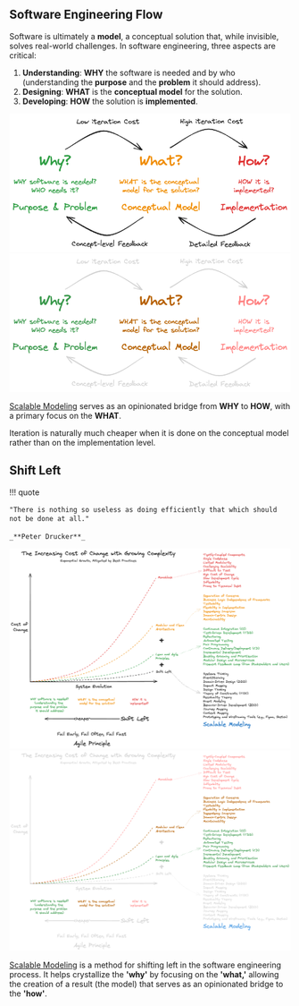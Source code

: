 ## Software Engineering Flow

Software is ultimately a **model**, a conceptual solution that, while invisible, solves real-world challenges. 
In software engineering, three aspects are critical:

1. **Understanding**: **WHY** the software is needed and by who (understanding the **purpose** and the **problem**
   it should address).
2. **Designing**: **WHAT** is the **conceptual model** for the solution.
3. **Developing**: **HOW** the solution is **implemented**.

![](assets/images/why_what_how.png#only-light)
![](assets/images/why_what_how_dark.png#only-dark)

[Scalable Modeling](https://roikonen.github.io/scalablemodeling/) serves as an opinionated bridge from **WHY** to
**HOW**, with a primary focus on the **WHAT**.

Iteration is naturally much cheaper when it is done on the conceptual model rather than on the implementation level.

## Shift Left

!!! quote

    "There is nothing so useless as doing efficiently that which should not be done at all."

    _**Peter Drucker**_

![](assets/images/shift_left.png#only-light)
![](assets/images/shift_left_dark.png#only-dark)

[Scalable Modeling](https://roikonen.github.io/scalablemodeling/) is a method for shifting left in the software engineering process. It helps crystallize the **'why'** by focusing on the **'what,'** allowing the creation of a result (the model) that serves as an opinionated bridge to the **'how'**.